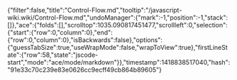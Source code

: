 {"filter":false,"title":"Control-Flow.md","tooltip":"/javascript-wiki.wiki/Control-Flow.md","undoManager":{"mark":-1,"position":-1,"stack":[]},"ace":{"folds":[],"scrolltop":1035.090817451477,"scrollleft":0,"selection":{"start":{"row":0,"column":0},"end":{"row":0,"column":0},"isBackwards":false},"options":{"guessTabSize":true,"useWrapMode":false,"wrapToView":true},"firstLineState":{"row":58,"state":"jscode-start","mode":"ace/mode/markdown"}},"timestamp":1418838517040,"hash":"91e33c70c239e83e0626cc9ecff49cb864b89605"}